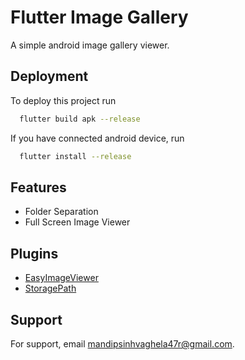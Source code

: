 
# Flutter Image Gallery

A simple android image gallery viewer.



## Deployment

To deploy this project run

```bash
  flutter build apk --release
```


If you have connected android device, run

```bash
  flutter install --release
```



## Features

- Folder Separation
- Full Screen Image Viewer



## Plugins

- [EasyImageViewer](https://pub.dev/packages/easy_image_viewer)
- [StoragePath](https://pub.dev/packages/flutter_storage_path)



## Support

For support, email mandipsinhvaghela47r@gmail.com.



